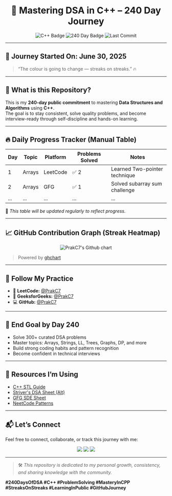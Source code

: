 <h1 align="center">🚀 Mastering DSA in C++ – 240 Day Journey</h1>

<p align="center">
  <img src="https://img.shields.io/badge/Language-C++-blue.svg" alt="C++ Badge"/>
  <img src="https://img.shields.io/badge/Goal-240 Days of DSA-green.svg" alt="240 Day Badge"/>
  <img src="https://img.shields.io/github/last-commit/PrakC7/Mastery-DSA-in-Cpp" alt="Last Commit"/>
</p>

---

## 📅 Journey Started On: **June 30, 2025**

> “The colour is going to change — streaks on streaks.” 🔥

---

## 🧠 What is this Repository?

This is my **240-day public commitment** to mastering **Data Structures and Algorithms** using **C++**.  
The goal is to stay consistent, solve quality problems, and become interview-ready through self-discipline and hands-on learning.

---

## 🔥 Daily Progress Tracker (Manual Table)

| Day | Topic        | Platform     | Problems Solved | Notes                                |
|-----|--------------|--------------|------------------|--------------------------------------|
| 1   | Arrays       | LeetCode     | ✅ 2              | Learned Two-pointer technique        |
| 2   | Arrays       | GFG          | ✅ 1              | Solved subarray sum challenge        |
| ... | ...          | ...          | ...              | ...                                  |

📌 _This table will be updated regularly to reflect progress._

---

## 📈 GitHub Contribution Graph (Streak Heatmap)

<p align="center">
  <img src="https://ghchart.rshah.org/PrakC7" alt="PrakC7's Github chart" />
</p>

> Powered by [ghchart](https://ghchart.rshah.org)

---

## 🔗 Follow My Practice

- 🧩 **LeetCode:** [@PrakC7](https://leetcode.com/PrakC7)
- 📘 **GeeksforGeeks:** [@PrakC7](https://auth.geeksforgeeks.org/user/PrakC7)
- 💻 **GitHub:** [@PrakC7](https://github.com/PrakC7)

---

## 🎯 End Goal by Day 240

- Solve 300+ curated DSA problems
- Master topics: Arrays, Strings, LL, Trees, Graphs, DP, and more
- Build strong coding habits and pattern recognition
- Become confident in technical interviews

---

## 🧰 Resources I’m Using

- [C++ STL Guide](https://cplusplus.com/reference/stl/)
- [Striver's DSA Sheet (Alt)](https://takeuforward.org/interviews/strivers-sde-sheet-top-coding-interview-problems/)
- [GFG SDE Sheet](https://www.geeksforgeeks.org/sde-sheet-a-complete-guide-for-sde-preparation/)
- [NeetCode Patterns](https://neetcode.io/)

---

## 📬 Let’s Connect

Feel free to connect, collaborate, or track this journey with me:

<p align="center">
  <a href="https://leetcode.com/PrakC7"><img src="https://img.shields.io/badge/LeetCode-PrakC7-orange?style=for-the-badge&logo=leetcode" /></a>
  <a href="https://github.com/PrakC7"><img src="https://img.shields.io/badge/GitHub-PrakC7-black?style=for-the-badge&logo=github" /></a>
  <a href="https://auth.geeksforgeeks.org/user/PrakC7"><img src="https://img.shields.io/badge/GFG-PrakC7-darkgreen?style=for-the-badge&logo=geeksforgeeks" /></a>
</p>

---

> 🛠 *This repository is dedicated to my personal growth, consistency, and sharing knowledge with the community.*

**#240DaysOfDSA #C++ #ProblemSolving #MasteryInCPP #StreaksOnStreaks #LearningInPublic #GitHubJourney**
